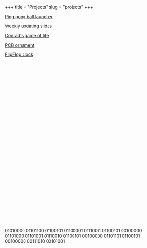 +++
title = "Projects"
slug = "projects"
+++

[Ping pong ball launcher](/projects/pingpong)

[Weekly updating slides](/projects/slides)

[Conrad's game of life](/projects/conrad)

[PCB ornament](/projects/pcb)

[FlipFlop clock](/projects/clock)

<br><br><br><br><br><br><br><br><br><br><br><br><br><br><br><br><br><br><br><br><br><br><br><br><br><br><br><br><br><br><br><br>01010000 01101100 01100101 01100001 01110011 01100101 00100000 01101000 01101001 01110010 01100101 00100000 01101101 01100101 00100000 00111010 00101001